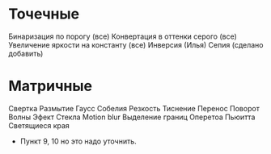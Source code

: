 # Точечные 
Бинаризация по порогу (все)
	Конвертация в оттенки серого (все)
Увеличение яркости на константу (все)
Инверсия (Илья)
Сепия (сделано добавить)
# Матричные
Свертка
Размытие
Гаусс
Собелия
Резкость
Тиснение
Перенос
Поворот
Волны
Эфект Стекла
Motion blur
Выделение границ
Оперетоа Пьюитта
Светящиеся края
+ Пункт 9, 10 но это надо уточнить.
